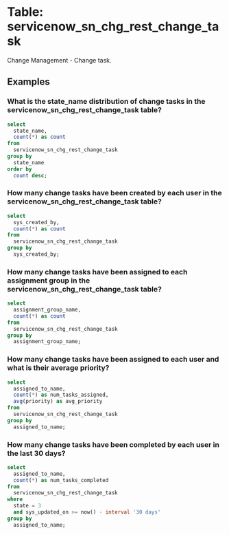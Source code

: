 # Table: servicenow_sn_chg_rest_change_task

Change Management - Change task.

## Examples


### What is the state_name distribution of change tasks in the servicenow_sn_chg_rest_change_task table?

```sql
select
  state_name,
  count(*) as count 
from
  servicenow_sn_chg_rest_change_task 
group by
  state_name 
order by
  count desc;
```

### How many change tasks have been created by each user in the servicenow_sn_chg_rest_change_task table?

```sql
select
  sys_created_by,
  count(*) as count 
from
  servicenow_sn_chg_rest_change_task 
group by
  sys_created_by;
```

### How many change tasks have been assigned to each assignment group in the servicenow_sn_chg_rest_change_task table?

```sql
select
  assignment_group_name,
  count(*) as count 
from
  servicenow_sn_chg_rest_change_task 
group by
  assignment_group_name;
```

### How many change tasks have been assigned to each user and what is their average priority?

```sql
select
  assigned_to_name,
  count(*) as num_tasks_assigned,
  avg(priority) as avg_priority 
from
  servicenow_sn_chg_rest_change_task 
group by
  assigned_to_name;
```

### How many change tasks have been completed by each user in the last 30 days?

```sql
select
  assigned_to_name,
  count(*) as num_tasks_completed 
from
  servicenow_sn_chg_rest_change_task 
where
  state = 3 
  and sys_updated_on >= now() - interval '30 days' 
group by
  assigned_to_name;
```
